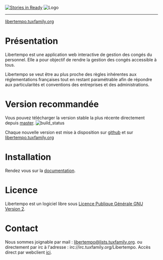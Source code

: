 [![Stories in Ready](https://badge.waffle.io/Prytoegrian/Libertempo.png?label=ready&title=Ready)](https://waffle.io/Prytoegrian/Libertempo)
 ![Logo](http://libertempo.tuxfamily.org/Logo-Libertempo.png)


----------


 [libertempo.tuxfamily.org](http://libertempo.tuxfamily.org)

# Présentation


Libertempo est une application web interactive de gestion des congés du personnel. Elle a pour objectif de rendre la gestion des congés accessible à tous.

Libertempo se veut être au plus proche des règles inhérentes aux réglementations françaises tout en restant paramétrable afin de répondre aux particularités et conventions des entreprises et des administrations. 

# Version recommandée
Vous pouvez télécharger la version stable la plus récente directement depuis [master](https://github.com/wouldsmina/Libertempo/archive/master.zip). ![build_status](https://travis-ci.org/wouldsmina/Libertempo.svg?branch=master)

Chaque nouvelle version est mise à disposition sur [github](https://github.com/wouldsmina/Libertempo/releases) et sur [libertempo.tuxfamily.org](http://libertempo.tuxfamily.org/Telechargement)

# Installation
Rendez vous sur la [documentation](http://libertempo.tuxfamily.org/Documentation).

# Licence

Libertempo est un logiciel libre sous [Licence Publique Générale GNU Version 2](http://www.linux-france.org/article/these/gpl.html).

# Contact
Nous sommes joignable par mail : 	libertempo@lists.tuxfamily.org.
ou directement par irc à l'adresse : irc://irc.tuxfamily.org/Libertempo. Accès direct par webclient [ici](https://client02.chat.mibbit.com/?url=irc%3A%2F%2Firc.tuxfamily.org%2FLibertempo).
